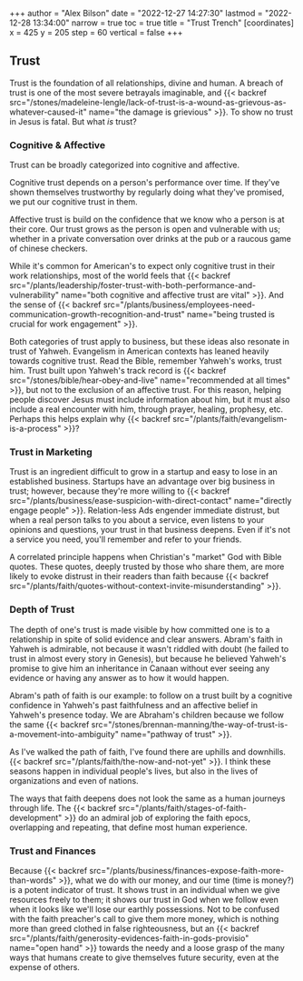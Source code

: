 +++
author = "Alex Bilson"
date = "2022-12-27 14:27:30"
lastmod = "2022-12-28 13:34:00"
narrow = true
toc = true
title = "Trust Trench"
[coordinates]
    x = 425
    y = 205
    step = 60
    vertical = false
+++
## Trust

Trust is the foundation of all relationships, divine and human. A breach of trust is one of the most severe betrayals imaginable, and {{< backref src="/stones/madeleine-lengle/lack-of-trust-is-a-wound-as-grievous-as-whatever-caused-it" name="the damage is grievious" >}}. To show no trust in Jesus is fatal. But what _is_ trust?

### Cognitive & Affective

Trust can be broadly categorized into cognitive and affective.

Cognitive trust depends on a person's performance over time. If they've shown themselves trustworthy by regularly doing what they've promised, we put our cognitive trust in them.

Affective trust is build on the confidence that we know who a person is at their core. Our trust grows as the person is open and vulnerable with us; whether in a private conversation over drinks at the pub or a raucous game of chinese checkers.

While it's common for American's to expect only cognitive trust in their work relationships, most of the world feels that {{< backref src="/plants/leadership/foster-trust-with-both-performance-and-vulnerability" name="both cognitive and affective trust are vital" >}}. And the sense of {{< backref src="/plants/business/employees-need-communication-growth-recognition-and-trust" name="being trusted is crucial for work engagement" >}}.

Both categories of trust apply to business, but these ideas also resonate in trust of Yahweh. Evangelism in American contexts has leaned heavily towards cognitive trust. Read the Bible, remember Yahweh's works, trust him. Trust built upon Yahweh's track record is {{< backref src="/stones/bible/hear-obey-and-live" name="recommended at all times" >}}, but not to the exclusion of an affective trust. For this reason, helping people discover Jesus must include information about him, but it must also include a real encounter with him, through prayer, healing, prophesy, etc. Perhaps this helps explain why {{< backref src="/plants/faith/evangelism-is-a-process" >}}?

### Trust in Marketing

Trust is an ingredient difficult to grow in a startup and easy to lose in an established business. Startups have an advantage over big business in trust; however, because they're more willing to {{< backref src="/plants/business/ease-suspicion-with-direct-contact" name="directly engage people" >}}. Relation-less Ads engender immediate distrust, but when a real person talks to you about a service, even listens to your opinions and questions, your trust in that business deepens. Even if it's not a service you need, you'll remember and refer to your friends.

A correlated principle happens when Christian's "market" God with Bible quotes. These quotes, deeply trusted by those who share them, are more likely to evoke distrust in their readers than faith because {{< backref src="/plants/faith/quotes-without-context-invite-misunderstanding" >}}.

### Depth of Trust

The depth of one's trust is made visible by how committed one is to a relationship in spite of solid evidence and clear answers. Abram's faith in Yahweh is admirable, not because it wasn't riddled with doubt (he failed to trust in almost every story in Genesis), but because he believed Yahweh's promise to give him an inheritance in Canaan without ever seeing any evidence or having any answer as to how it would happen.

Abram's path of faith is our example: to follow on a trust built by a cognitive confidence in Yahweh's past faithfulness and an affective belief in Yahweh's presence today. We are Abraham's children because we follow the same {{< backref src="/stones/brennan-manning/the-way-of-trust-is-a-movement-into-ambiguity" name="pathway of trust" >}}.

As I've walked the path of faith, I've found there are uphills and downhills. {{< backref src="/plants/faith/the-now-and-not-yet" >}}. I think these seasons happen in individual people's lives, but also in the lives of organizations and even of nations.

The ways that faith deepens does not look the same as a human journeys through life. The {{< backref src="/plants/faith/stages-of-faith-development" >}} do an admiral job of exploring the faith epocs, overlapping and repeating, that define most human experience.

### Trust and Finances

Because {{< backref src="/plants/business/finances-expose-faith-more-than-words" >}}, what we do with our money, and our time (time is money?) is a potent indicator of trust. It shows trust in an individual when we give resources freely to them; it shows our trust in God when we follow even when it looks like we'll lose our earthly possessions. Not to be confused with the faith preacher's call to give them more money, which is nothing more than greed clothed in false righteousness, but an {{< backref src="/plants/faith/generosity-evidences-faith-in-gods-provisio" name="open hand" >}} towards the needy and a loose grasp of the many ways that humans create to give themselves future security, even at the expense of others.
